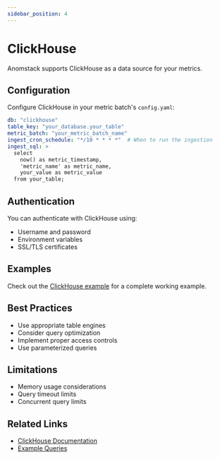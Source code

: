```yaml
---
sidebar_position: 4
---
```


# ClickHouse

Anomstack supports ClickHouse as a data source for your metrics.

## Configuration

Configure ClickHouse in your metric batch's `config.yaml`:

```yaml
db: "clickhouse"
table_key: "your_database.your_table"
metric_batch: "your_metric_batch_name"
ingest_cron_schedule: "*/10 * * * *"  # When to run the ingestion
ingest_sql: >
  select
    now() as metric_timestamp,
    'metric_name' as metric_name,
    your_value as metric_value
  from your_table;
```

## Authentication

You can authenticate with ClickHouse using:
- Username and password
- Environment variables
- SSL/TLS certificates

## Examples

Check out the [ClickHouse example](https://github.com/andrewm4894/anomstack/tree/main/metrics/examples/clickhouse) for a complete working example.

## Best Practices

- Use appropriate table engines
- Consider query optimization
- Implement proper access controls
- Use parameterized queries

## Limitations

- Memory usage considerations
- Query timeout limits
- Concurrent query limits

## Related Links

- [ClickHouse Documentation](https://clickhouse.com/docs)
- [Example Queries](https://github.com/andrewm4894/anomstack/tree/main/metrics/examples/clickhouse)
